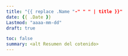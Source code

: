 ```yaml
---
title: "{{ replace .Name "-" " " | title }}"
date: {{ .Date }}
Lastmod: "aaaa-mm-dd"
draft: true

toc: false
summary: <alt Resumen del cotenido>
---
```


